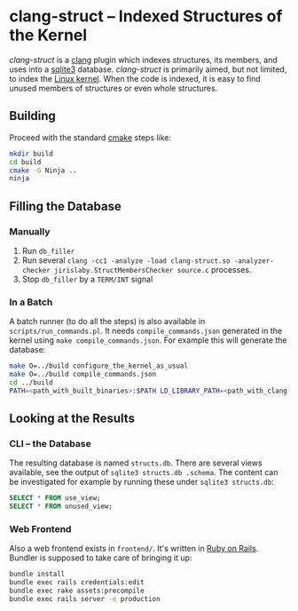 # clang-struct – Indexed Structures of the Kernel

*clang-struct* is a [clang](https://clang.llvm.org/) plugin which indexes structures, its members, and uses into a [sqlite3](https://www.sqlite.org/) database. *clang-struct* is primarily aimed, but not limited, to index the [Linux kernel](https://www.kernel.org/). When the code is indexed, it is easy to find unused members of structures or even whole structures.

## Building
Proceed with the standard [cmake](https://cmake.org) steps like:
```sh
mkdir build
cd build
cmake -G Ninja ..
ninja
```

## Filling the Database
### Manually
1. Run `db_filler`
2. Run several `clang -cc1 -analyze -load clang-struct.so -analyzer-checker jirislaby.StructMembersChecker source.c` processes.
3. Stop `db_filler` by a `TERM/INT` signal

### In a Batch
A batch runner (to do all the steps) is also available in `scripts/run_commands.pl`. It needs `compile_commands.json` generated in the kernel using `make compile_commands.json`. For example this will generate the database:
```sh
make O=../build configure_the_kernel_as_usual
make O=../build compile_commands.json
cd ../build
PATH=<path_with_built_binaries>:$PATH LD_LIBRARY_PATH=<path_with_clang-struct.so> run_commands.pl
```

## Looking at the Results
### CLI – the Database
The resulting database is named `structs.db`. There are several views available, see the output of `sqlite3 structs.db .schema`. The content can be investigated for example by running these under `sqlite3 structs.db`:
```sql
SELECT * FROM use_view;
SELECT * FROM unused_view;
```

### Web Frontend
Also a web frontend exists in `frontend/`. It's written in [Ruby on Rails](https://rubyonrails.org/). Bundler is supposed to take care of bringing it up:
```sh
bundle install
bundle exec rails credentials:edit
bundle exec rake assets:precompile
bundle exec rails server -e production
```

